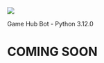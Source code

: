 <img src="https://m0de-60.github.io/web/rpgenerator-new-logo-2.png">

Game Hub Bot - Python 3.12.0

# COMING SOON
